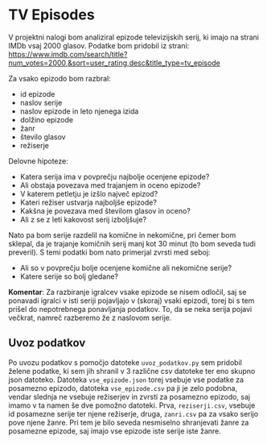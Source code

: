 # TV Episodes

V projektni nalogi bom analiziral epizode televizijskih serij, ki imajo na strani IMDb vsaj 2000 glasov. Podatke bom pridobil iz strani: https://www.imdb.com/search/title?num_votes=2000,&sort=user_rating,desc&title_type=tv_episode

Za vsako epizodo bom razbral:
* id epizode
* naslov serije
* naslov epizode in leto njenega izida
* dolžino epizode
* žanr
* število glasov
* režiserje


Delovne hipoteze:
* Katera serija ima v povprečju najbolje ocenjene epizode?
* Ali obstaja povezava med trajanjem in oceno epizode?
* V katerem petletju je izšlo največ epizod?
* Kateri režiser ustvarja najboljše epizode?
* Kakšna je povezava med številom glasov in oceno?
* Ali z se z leti kakovost serij izboljšuje?

Nato pa bom serije razdelil na komične in nekomične, pri čemer bom sklepal, da je trajanje komičnih serij manj kot 30 minut (to bom seveda tudi preveril). S temi podatki bom nato primerjal zvrsti med seboj:
* Ali so v povprečju bolje ocenjene komične ali nekomične serije?
* Katere serije so bolj gledane?


**Komentar**: Za razbiranje igralcev vsake epizode se nisem odločil, saj se ponavadi igralci v isti seriji pojavljajo v (skoraj) vsaki epizodi, torej bi s tem prišel do nepotrebnega ponavljanja podatkov. To, da se neka serija pojavi večkrat, namreč razberemo že z naslovom serije.


## Uvoz podatkov

Po uvozu podatkov s pomočjo datoteke `uvoz_podatkov.py` sem pridobil želene podatke, ki sem jih shranil v 3 različne csv datoteke ter eno skupno json datoteko. Datoteka `vse_epizode.json` torej vsebuje vse podatke za posamezno epizodo, datoteka `vse_epizode.csv` pa ji je zelo podobna, vendar slednja ne vsebuje režiserjev in zvrsti za posamezno epizodo, saj imamo v ta namen še dve pomožno datoteki. Prva, `reziserji.csv`, vsebuje id posamezne serije ter njene režiserje, druga, `zanri.csv` pa za vsako serijo pove njene žanre. Pri tem je bilo seveda nesmiselno shranjevati žanre za posamezne epizode, saj imajo vse epizode iste serije iste žanre.
